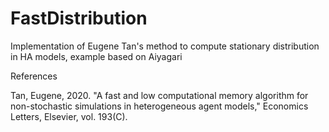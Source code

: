 # FastDistribution
Implementation of Eugene Tan's method to compute stationary distribution in HA models, example based on Aiyagari

References

Tan, Eugene, 2020. "A fast and low computational memory algorithm for non-stochastic simulations in heterogeneous agent models," Economics Letters, Elsevier, vol. 193(C).
